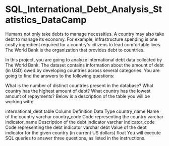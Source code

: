# SQL_International_Debt_Analysis_Statistics_DataCamp

Humans not only take debts to manage necessities. A country may also take debt to manage its economy. For example, infrastructure spending is one costly ingredient required for a country's citizens to lead comfortable lives. The World Bank is the organization that provides debt to countries.

In this project, you are going to analyze international debt data collected by The World Bank. The dataset contains information about the amount of debt (in USD) owed by developing countries across several categories. You are going to find the answers to the following questions:

What is the number of distinct countries present in the database?
What country has the highest amount of debt?
What country has the lowest amount of repayments?
Below is a description of the table you will be working with:

international_debt table
Column	Definition	Data Type
country_name	Name of the country	varchar
country_code	Code representing the country	varchar
indicator_name	Description of the debt indicator	varchar
indicator_code	Code representing the debt indicator	varchar
debt	Value of the debt indicator for the given country (in current US dollars)	float
You will execute SQL queries to answer three questions, as listed in the instructions.

